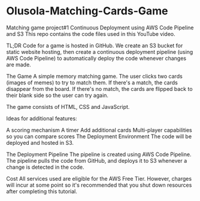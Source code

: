 # Olusola-Matching-Cards-Game

Matching game project#1 Continuous Deployment using AWS Code Pipeline and S3 This repo contains the code files used in this YouTube video.

TL;DR Code for a game is hosted in GitHub. We create an S3 bucket for static website hosting, then create a continuous deployment pipeline (using AWS Code Pipeline) to automatically deploy the code whenever changes are made.

The Game A simple memory matching game. The user clicks two cards (images of memes) to try to match them. If there's a match, the cards disappear from the board. If there's no match, the cards are flipped back to their blank side so the user can try again.

The game consists of HTML, CSS and JavaScript.

Ideas for additional features:

A scoring mechanism A timer Add additional cards Multi-player capabilities so you can compare scores The Deployment Environment The code will be deployed and hosted in S3.

The Deployment Pipeline The pipeline is created using AWS Code Pipeline. The pipeline pulls the code from GitHub, and deploys it to S3 whenever a change is detected in the code.

Cost All services used are eligible for the AWS Free Tier. However, charges will incur at some point so it's recommended that you shut down resources after completing this tutorial.     
